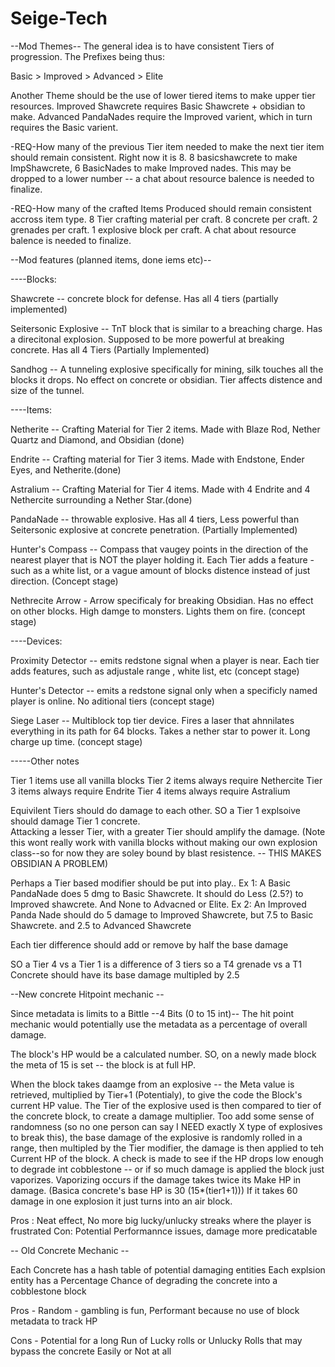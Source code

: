 Seige-Tech
==========



--Mod Themes--
The general idea is to have consistent Tiers of progression. The Prefixes being thus:

Basic > Improved > Advanced > Elite

Another Theme should be the use of lower tiered items to make upper tier resources.  Improved Shawcrete requires Basic Shawcrete + obsidian to make.  Advanced PandaNades require the Improved varient, which in turn requires the Basic
 varient.

-REQ-How many of the previous Tier item needed to make the next tier item should remain consistent. Right now it is 8. 8 basicshawcrete to make ImpShawcrete, 6 BasicNades to make Improved nades.  This may be dropped to a lower number -- a chat about resource balence is needed to finalize.

-REQ-How many of the crafted Items Produced should remain consistent accross item type. 8 Tier crafting material per craft. 8 concrete per craft. 2 grenades per craft. 1 explosive block per craft. A chat about resource balence is needed to finalize.


--Mod features (planned items, done iems etc)--


----Blocks:

Shawcrete -- concrete block for defense. Has all 4 tiers (partially implemented)

Seitersonic Explosive -- TnT block that is similar to a breaching charge. Has a direcitonal explosion. Supposed to be more   powerful at breaking concrete.  Has all 4 Tiers (Partially Implemented)


Sandhog -- A tunneling explosive specifically for mining, silk touches all the blocks it drops.  No effect on concrete or obsidian.  Tier affects distence and size of the tunnel.


----Items:

Netherite -- Crafting Material for Tier 2 items. Made with Blaze Rod, Nether Quartz and Diamond, and Obsidian (done)

Endrite -- Crafting material for Tier 3 items. Made with Endstone, Ender Eyes, and Netherite.(done)

Astralium -- Crafting Material for Tier 4 items. Made with 4 Endrite and 4 Nethercite surrounding a Nether Star.(done)

PandaNade -- throwable explosive. Has all 4 tiers, Less powerful than Seitersonic explosive at concrete penetration. (Partially Implemented)

Hunter's Compass  -- Compass that vaugey points in the direction of the nearest player that is NOT the player holding it. Each Tier adds a feature - such as a white list, or a vague amount of blocks distence instead of just direction.  (Concept stage)

Nethrecite Arrow - Arrow specificaly for breaking Obsidian.  Has no effect on other blocks.  High damge to monsters. Lights them on fire. (concept stage)

----Devices:

Proximity Detector -- emits redstone signal when a player is near.  Each tier adds features, such as adjustale range , white list, etc (concept stage)

Hunter's Detector -- emits a redstone signal only when a specificly named player is online. No aditional tiers (concept stage)

Siege Laser -- Multiblock top tier device. Fires a laser that ahnnilates everything in its path for 64 blocks. Takes a nether star to power it. Long charge up time.  (concept stage)


-----Other notes

Tier 1 items use all vanilla blocks
Tier 2 items always require Nethercite
Tier 3 items always require Endrite
Tier 4 items always require Astralium

Equivilent Tiers should do damage to each other. SO a Tier 1 explsoive should damage Tier 1 concrete.  
Attacking a lesser Tier, with a greater Tier should amplify the damage. (Note this wont really work with vanilla blocks without making our own explosion class--so for now they are soley bound by blast resistence. -- THIS MAKES OBSIDIAN A PROBLEM)


Perhaps a Tier based modifier should be put into play..
Ex 1: A Basic PandaNade does 5 dmg to Basic Shawcrete. It should do Less (2.5?) to Improved shawcrete. And None to Advacned or Elite. 
Ex 2: An Improved Panda Nade should do 5 damage to Improved Shawcrete, but 7.5 to Basic Shawcrete. and 2.5 to Advanced Shawcrete

Each tier difference should add or remove by half the base damage

SO a Tier 4 vs a Tier 1 is a difference of 3 tiers so a T4 grenade vs a T1 Concrete should have its base damage multipled by 2.5



--New concrete Hitpoint mechanic --

Since metadata is limits to a Bittle --4 Bits (0 to 15 int)-- The hit point mechanic would potentially use the metadata as a percentage of overall damage.

The block's HP would be a calculated number.  SO, on a newly made block the meta of 15 is set -- the block is at full HP. 

When the block takes daamge from an explosive -- the Meta value is retrieved,  multiplied by Tier+1 (Potentialy), to give the code the Block's current HP value.  The Tier of the explosive used is then compared to tier of the concrete block,  to create a damage multiplier.  Too add some sense of randomness (so no one person can say I NEED exactly X type of explosives to break this), the base damage of the explosive is randomly rolled in a range, then multipled by the Tier modifier, the damage is then applied to teh Current HP of the block.  A check is made to see if the HP drops low enough to degrade int cobblestone -- or if so much damage is applied the block just vaporizes.  Vaporizing occurs if the damage takes twice its Make HP in damage. (Basica concrete's base HP is 30 (15*(tier1+1)))  If it takes 60 damage in one explosion it just turns into an air block.  

Pros : Neat effect, No more big lucky/unlucky streaks where the player is frustrated
Con: Potential Performannce issues, damage more predicatable



-- Old Concrete Mechanic -- 

Each Concrete has a hash table of potential damaging entities
Each explsion entity has a Percentage Chance of degrading the concrete into a cobblestone block

Pros - Random - gambling is fun, Performant because no use of block metadata to track HP

Cons - Potential for a long Run of Lucky rolls or Unlucky Rolls that may bypass the concrete Easily or Not at all












